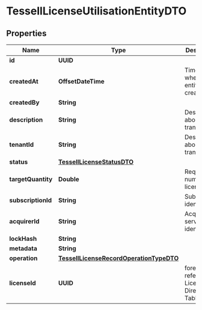 

# TessellLicenseUtilisationEntityDTO


## Properties

Name | Type | Description | Notes
------------ | ------------- | ------------- | -------------
**id** | **UUID** |  |  [optional]
**createdAt** | **OffsetDateTime** | Timestamp when the entity was created |  [optional]
**createdBy** | **String** |  |  [optional]
**description** | **String** | Description about this transaction. |  [optional]
**tenantId** | **String** | Description about this transaction. |  [optional]
**status** | [**TessellLicenseStatusDTO**](TessellLicenseStatusDTO.md) |  |  [optional]
**targetQuantity** | **Double** | Request number of licenses. |  [optional]
**subscriptionId** | **String** | Subscription identifier. |  [optional]
**acquirerId** | **String** | Acquirer service identifier. |  [optional]
**lockHash** | **String** |  |  [optional]
**metadata** | **String** |  |  [optional]
**operation** | [**TessellLicenseRecordOperationTypeDTO**](TessellLicenseRecordOperationTypeDTO.md) |  |  [optional]
**licenseId** | **UUID** | foreign key reference of License Directory Table |  [optional]




